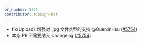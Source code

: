 ```yaml
---
pr_number: 5754
contributor: tdesign-bot
---
```


- fix(Upload): 增强对 .jpg 文件类型的支持 @QuentinHsu  ([#5754](https://github.com/Tencent/tdesign-vue-next/pull/5754))
- 本条 PR 不需要纳入 Changelog  ([#5754](https://github.com/Tencent/tdesign-vue-next/pull/5754))
